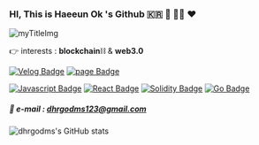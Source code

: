 
### HI, This is Haeeun Ok 's Github 🇰🇷 🌊 👩‍💻 ❤
![myTitleImg](https://dhrgodms.github.io/hitchens/assets/images/title.png)


👉 interests : **blockchain**⛓ & **web3.0**

[![Velog Badge](http://img.shields.io/badge/-Velog-20c997?style=flat&link=https://velog.io/@okhaeeumm)](https://velog.io/@okhaeeumm)
[![page Badge](http://img.shields.io/badge/-mypage-365b25?style=flat&link=https://dhrgodms.github.io/hitchens/)](https://dhrgodms.github.io/hitchens/)

[![Javascript Badge](http://img.shields.io/badge/-Javascript-F7DF1E?style=flat&link=https://developer.mozilla.org/ko/docs/Web/JavaScript)](https://developer.mozilla.org/ko/docs/Web/JavaScript)
[![React Badge](http://img.shields.io/badge/-React-61DAFB?style=flat&link=https://ko.reactjs.org/)](https://ko.reactjs.org/)
[![Solidity Badge](http://img.shields.io/badge/-Solidity-363636?style=flat&link=https://docs.soliditylang.org/en/v0.8.17/)](https://docs.soliditylang.org/en/v0.8.17/)
[![Go Badge](https://img.shields.io/static/v1?label=I-like&message=Go&color=00ADD8)](https://go.dev)



##### 📩 e-mail : dhrgodms123@gmail.com

![dhrgodms's GitHub stats](https://github-readme-stats.vercel.app/api?username=dhrgodms&show_icons=true&theme=swift)

